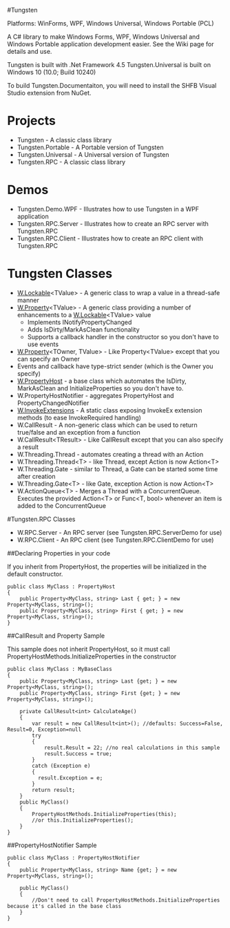 #Tungsten

Platforms: WinForms, WPF, Windows Universal, Windows Portable (PCL)

A C# library to make Windows Forms, WPF, Windows Universal and Windows Portable application development easier.  See the Wiki page for details and use.

Tungsten is built with .Net Framework 4.5
Tungsten.Universal is built on Windows 10 (10.0; Build 10240)

To build Tungsten.Documentaiton, you will need to install the SHFB Visual Studio extension from NuGet.

# Projects
* Tungsten - A classic class library
* Tungsten.Portable - A Portable version of Tungsten
* Tungsten.Universal - A Universal version of Tungsten
* Tungsten.RPC - A classic class library

# Demos
* Tungsten.Demo.WPF - Illustrates how to use Tungsten in a WPF application
* Tungsten.RPC.Server - Illustrates how to create an RPC server with Tungsten.RPC
* Tungsten.RPC.Client - Illustrates how to create an RPC client with Tungsten.RPC

# Tungsten Classes
* [W.Lockable](https://github.com/mode51/Tungsten/wiki/Lockable-TValue-)\<TValue\> - A generic class to wrap a value in a thread-safe manner
* [W.Property](https://github.com/mode51/Tungsten/wiki/Property-TValue)\<TValue\> - A generic class providing a number of enhancements to a [W.Lockable](https://github.com/mode51/Tungsten/wiki/Lockable-TValue-)\<TValue\> value
    * Implements INotifyPropertyChanged
    * Adds IsDirty/MarkAsClean functionality
    * Supports a callback handler in the constructor so you don't have to use events
* [W.Property](https://github.com/mode51/Tungsten/wiki/Property-TOwner,-TValue)\<TOwner, TValue\> - Like Property\<TValue\> except that you can specify an Owner
* Events and callback have type-strict sender (which is the Owner you specify)
* [W.PropertyHost](https://github.com/mode51/Tungsten/wiki/PropertyHost) - a base class which automates the IsDirty, MarkAsClean and InitializeProperties so you don't have to.
* W.PropertyHostNotifier - aggregates PropertyHost and PropertyChangedNotifier
* [W.InvokeExtensions](https://github.com/mode51/Tungsten/wiki/InvokeExtensions) - A static class exposing InvokeEx extension methods (to ease InvokeRequired handling)
* W.CallResult - A non-generic class which can be used to return true/false and an exception from a function
* W.CallResult\<TResult\> - Like CallResult except that you can also specify a result
* W.Threading.Thread - automates creating a thread with an Action
* W.Threading.Thread\<T\> - like Thread, except Action is now Action\<T\>
* W.Threading.Gate - similar to Thread, a Gate can be started some time after creation
* W.Threading.Gate\<T\> - like Gate, exception Action is now Action\<T\>
* W.ActionQueue\<T\> - Merges a Thread with a ConcurrentQueue.  Executes the provided Action\<T\> or Func\<T, bool\> whenever an item is added to the ConcurrentQueue

#Tungsten.RPC Classes
* W.RPC.Server - An RPC server (see Tungsten.RPC.ServerDemo for use)
* W.RPC.Client - An RPC client (see Tungsten.RPC.ClientDemo for use)

##Declaring Properties in your code

If you inherit from PropertyHost, the properties will be initialized in the default constructor.

    public class MyClass : PropertyHost
    {
        public Property<MyClass, string> Last { get; } = new Property<MyClass, string>();
        public Property<MyClass, string> First { get; } = new Property<MyClass, string>();
    }

##CallResult and Property Sample

This sample does not inherit PropertyHost, so it must call PropertyHostMethods.InitializeProperties in the constructor

    public class MyClass : MyBaseClass
    {
        public Property<MyClass, string> Last {get; } = new Property<MyClass, string>();
        public Property<MyClass, string> First {get; } = new Property<MyClass, string>();
        
        private CallResult<int> CalculateAge()
        {
            var result = new CallResult<int>(); //defaults: Success=False, Result=0, Exception=null
            try
            {
                result.Result = 22; //no real calculations in this sample
                result.Success = true;
            }
            catch (Exception e)
            {
              result.Exception = e;
            }
            return result;
        }
        public MyClass()
        {
            PropertyHostMethods.InitializeProperties(this);
            //or this.InitializeProperties();            
        }
    }

##PropertyHostNotifier Sample

    public class MyClass : PropertyHostNotifier
    {
        public Property<MyClass, string> Name {get; } = new Property<MyClass, string>();
        
        public MyClass()
        {
            //Don't need to call PropertyHostMethods.InitializeProperties because it's called in the base class
        }
    }
